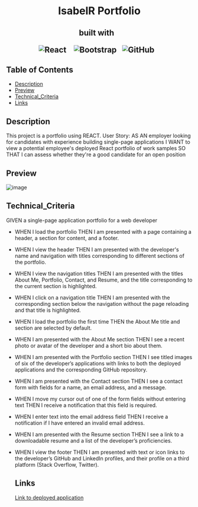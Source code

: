 <h1 align ="center"> IsabelR Portfolio </h1>

<h2 align="center">built with  &nbsp;&nbsp;

  
![React](https://img.shields.io/badge/react-%2320232a.svg?style=for-the-badge&logo=react&logoColor=%2361DAFB) &nbsp;&nbsp;
![Bootstrap](https://img.shields.io/badge/bootstrap-%23563D7C.svg?style=for-the-badge&logo=bootstrap&logoColor=white)&nbsp;&nbsp;
![GitHub](https://img.shields.io/badge/github-%23121011.svg?style=for-the-badge&logo=github&logoColor=white) &nbsp;&nbsp;
  
</h2>

  ## Table of Contents

  * [Description](#description)
  * [Preview](#preview)
  * [Technical_Criteria](#technical_criteria)
  * [Links](#links) 



  ## Description
  
This project is a portfolio using REACT. User Story: 
AS AN employer looking for candidates with experience building single-page applications
I WANT to view a potential employee's deployed React portfolio of work samples
SO THAT I can assess whether they're a good candidate for an open position

  ## Preview
  
  
![image](https://user-images.githubusercontent.com/86173119/148661285-b46782fc-73b8-4c66-9a57-3a40fa209bc2.png)



   ## Technical_Criteria 

GIVEN a single-page application portfolio for a web developer

- WHEN I load the portfolio THEN I am presented with a page containing a header, a section for content, and a footer.
- WHEN I view the header THEN I am presented with the developer's name and navigation with titles corresponding to different sections of the portfolio.
- WHEN I view the navigation titles THEN I am presented with the titles About Me, Portfolio, Contact, and Resume, and the title corresponding to the current section is highlighted.
- WHEN I click on a navigation title THEN I am presented with the corresponding section below the navigation without the page reloading and that title is highlighted.
- WHEN I load the portfolio the first time THEN the About Me title and section are selected by default.
- WHEN I am presented with the About Me section THEN I see a recent photo or avatar of the developer and a short bio about them.
- WHEN I am presented with the Portfolio section THEN I see titled images of six of the developer’s applications with links to both the deployed applications and the corresponding GitHub repository.
- WHEN I am presented with the Contact section THEN I see a contact form with fields for a name, an email address, and a message.
- WHEN I move my cursor out of one of the form fields without entering text THEN I receive a notification that this field is required.
- WHEN I enter text into the email address field THEN I receive a notification if I have entered an invalid email address.
- WHEN I am presented with the Resume section THEN I see a link to a downloadable resume and a list of the developer’s proficiencies.
- WHEN I view the footer THEN I am presented with text or icon links to the developer’s GitHub and LinkedIn profiles, and their profile on a third platform (Stack Overflow, Twitter). 


  ## Links
  [Link to deployed application](https://izztnkr.github.io/IsabelR-Portfolio/)
